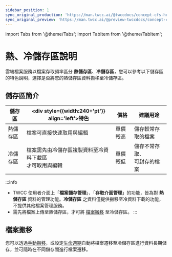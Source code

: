 ```yaml
---
sidebar_position: 1
sync_original_production: 'https://man.twcc.ai/@twccdocs/concept-cfs-hot-and-cold-zh' 
sync_original_preview: 'https://man.twcc.ai/@preview-twccdocs/concept-cfs-hot-and-cold-zh'
---
```


import Tabs from '@theme/Tabs';
import TabItem from '@theme/TabItem';

# 熱、冷儲存區說明

雲端檔案服務以檔案存取頻率區分 **熱儲存區**、**冷儲存區**，您可以參考以下儲存區的特色說明，選擇是否將您的熱儲存區資料搬移至冷儲存區。

## 儲存區簡介

| 儲存區 | <div style={{width:240+'pt'}} align='left'>特色</div> |價格 |建議用途 |
| -------- | -------- | -------- | -------- |
| 熱儲存區     | 檔案可直接快速取用與編輯  | 單價較高  | 儲存較常存取的檔案     |
| 冷儲存區     | 檔案需先由冷儲存區複製資料至冷資料下載區<br/>才可取用與編輯  | 單價較低  | 儲存不常存取、<br/>可封存的檔案     |


:::info
- TWCC 使用者介面上「**檔案儲存管理**」、「**存取介面管理**」的功能，皆為對 **熱儲存區** 資料的管理功能。**冷儲存區** 之資料僅提供搬移至冷資料下載的功能，不提供其他檔案管理服務。
- 需先將檔案上傳至熱儲存區，才可將 <ins>[檔案搬移](#檔案搬移)</ins> 至冷儲存區。
:::


## 檔案搬移

您可以透過[手動搬移](../user-guides/move-files/move-retrieve-files.md)，或設定[生命週期](../user-guides/move-files/manage-file-lifecycle.md)自動將檔案遷移至冷儲存區進行資料長期儲存，並可隨時在不同儲存間進行檔案遷移。
